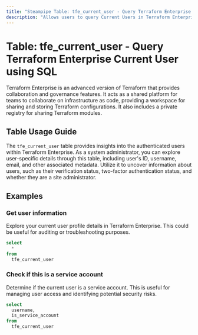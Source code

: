 ```yaml
---
title: "Steampipe Table: tfe_current_user - Query Terraform Enterprise Current User using SQL"
description: "Allows users to query Current Users in Terraform Enterprise, specifically to retrieve detailed information about the authenticated user."
---
```


# Table: tfe_current_user - Query Terraform Enterprise Current User using SQL

Terraform Enterprise is an advanced version of Terraform that provides collaboration and governance features. It acts as a shared platform for teams to collaborate on infrastructure as code, providing a workspace for sharing and storing Terraform configurations. It also includes a private registry for sharing Terraform modules.

## Table Usage Guide

The `tfe_current_user` table provides insights into the authenticated users within Terraform Enterprise. As a system administrator, you can explore user-specific details through this table, including user's ID, username, email, and other associated metadata. Utilize it to uncover information about users, such as their verification status, two-factor authentication status, and whether they are a site administrator.

## Examples

### Get user information
Explore your current user profile details in Terraform Enterprise. This could be useful for auditing or troubleshooting purposes.

```sql
select
  *
from
  tfe_current_user
```

### Check if this is a service account
Determine if the current user is a service account. This is useful for managing user access and identifying potential security risks.

```sql
select
  username,
  is_service_account
from
  tfe_current_user
```